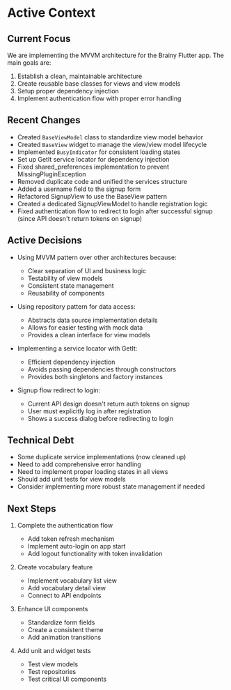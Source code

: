 # Active Context

## Current Focus
We are implementing the MVVM architecture for the Brainy Flutter app. The main goals are:
1. Establish a clean, maintainable architecture
2. Create reusable base classes for views and view models
3. Setup proper dependency injection
4. Implement authentication flow with proper error handling

## Recent Changes
- Created `BaseViewModel` class to standardize view model behavior
- Created `BaseView` widget to manage the view/view model lifecycle
- Implemented `BusyIndicator` for consistent loading states
- Set up GetIt service locator for dependency injection
- Fixed shared_preferences implementation to prevent MissingPluginException
- Removed duplicate code and unified the services structure
- Added a username field to the signup form
- Refactored SignupView to use the BaseView pattern
- Created a dedicated SignupViewModel to handle registration logic
- Fixed authentication flow to redirect to login after successful signup (since API doesn't return tokens on signup)

## Active Decisions
- Using MVVM pattern over other architectures because:
  - Clear separation of UI and business logic
  - Testability of view models
  - Consistent state management
  - Reusability of components

- Using repository pattern for data access:
  - Abstracts data source implementation details
  - Allows for easier testing with mock data
  - Provides a clean interface for view models

- Implementing a service locator with GetIt:
  - Efficient dependency injection
  - Avoids passing dependencies through constructors
  - Provides both singletons and factory instances

- Signup flow redirect to login:
  - Current API design doesn't return auth tokens on signup
  - User must explicitly log in after registration
  - Shows a success dialog before redirecting to login

## Technical Debt
- Some duplicate service implementations (now cleaned up)
- Need to add comprehensive error handling
- Need to implement proper loading states in all views
- Should add unit tests for view models
- Consider implementing more robust state management if needed

## Next Steps
1. Complete the authentication flow
   - Add token refresh mechanism
   - Implement auto-login on app start
   - Add logout functionality with token invalidation

2. Create vocabulary feature
   - Implement vocabulary list view
   - Add vocabulary detail view
   - Connect to API endpoints

3. Enhance UI components
   - Standardize form fields
   - Create a consistent theme
   - Add animation transitions

4. Add unit and widget tests
   - Test view models
   - Test repositories
   - Test critical UI components 